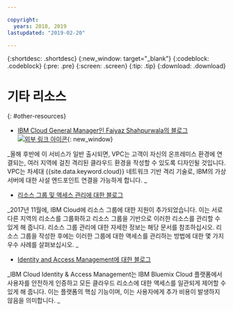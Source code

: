 ```yaml
---

copyright:
  years: 2018, 2019
lastupdated: "2019-02-20"

---
```


{:shortdesc: .shortdesc}
{:new_window: target="_blank"}
{:codeblock: .codeblock}
{:pre: .pre}
{:screen: .screen}
{:tip: .tip}
{:download: .download}

# 기타 리소스
{: #other-resources}

* [IBM Cloud General Manager인 Faiyaz Shahpurwala의 블로그 ![외부 링크 아이콘](../../icons/launch-glyph.svg "외부 링크 아이콘")](https://www.ibm.com/blogs/cloud-computing/2018/06/10/ibm-expands-cloud-global-availability-zone/){: new_window}

_올해 후반에 이 서비스가 일반 출시되면, VPC는 고객이 자신의 온프레미스 환경에 연결되는, 여러 지역에 걸친 격리된 클라우드 환경을 작성할 수 있도록 디자인될 것입니다. VPC는 차세대 {{site.data.keyword.cloud}} 네트워크 기반 격리 기술로, IBM의 가상 서버에 대한 사설 엔드포인트 연결을 가능하게 합니다. _

* [리소스 그룹 및 액세스 관리에 대한 블로그](https://www.ibm.com/blogs/bluemix/2017/12/resource-groups-access-management/)

_2017년 11월에, IBM Cloud에 리소스 그룹에 대한 지원이 추가되었습니다. 이는 서로 다른 지역의 리소스를 그룹화하고 리소스 그룹을 기반으로 이러한 리소스를 관리할 수 있게 해 줍니다. 리소스 그룹 관리에 대한 자세한 정보는 해당 문서를 참조하십시오. 리소스 그룹을 작성한 후에는 이러한 그룹에 대한 액세스를 관리하는 방법에 대한 몇 가지 우수 사례를 살펴보십시오. _

* [Identity and Access Management에 대한 블로그](https://www.ibm.com/blogs/bluemix/2017/05/introducing-identity-access-management/)

_IBM Cloud Identity & Access Management는 IBM Bluemix Cloud 플랫폼에서 사용자를 안전하게 인증하고 모든 클라우드 리소스에 대한 액세스를 일관되게 제어할 수 있게 해 줍니다. 이는 플랫폼의 핵심 기능이며, 이는 사용자에게 추가 비용이 발생하지 않음을 의미합니다. _
